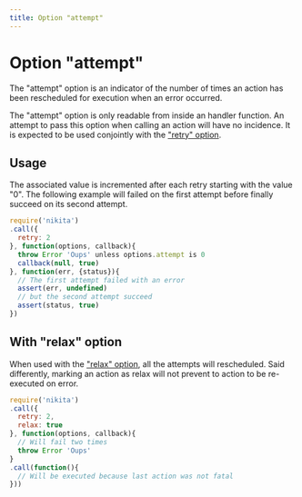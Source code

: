 ```yaml
---
title: Option "attempt"
---
```


# Option "attempt"

The "attempt" option is an indicator of the number of times an action has been rescheduled for execution when an error occurred. 

The "attempt" option is only readable from inside an handler function. An attempt to pass this option when calling an action will have no incidence. It is expected to be used conjointly with the ["retry" option](/options/retry).

## Usage

The associated value is incremented after each retry starting with the value "0". The following example will failed on the first attempt before finally succeed on its second attempt.

```js
require('nikita')
.call({
  retry: 2
}, function(options, callback){
  throw Error 'Oups' unless options.attempt is 0
  callback(null, true)
}, function(err, {status}){
  // The first attempt failed with an error
  assert(err, undefined)
  // but the second attempt succeed
  assert(status, true)
})
```
## With "relax" option

When used with the ["relax" option](/options/relax), all the attempts will rescheduled. Said differently, marking an action as relax will not prevent to action to be re-executed on error.

```js
require('nikita')
.call({
  retry: 2,
  relax: true
}, function(options, callback){
  // Will fail two times
  throw Error 'Oups'
}
.call(function(){
  // Will be executed because last action was not fatal
}))
```
